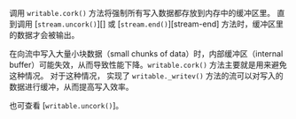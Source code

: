 <!-- YAML
added: v0.11.2
-->

调用 `writable.cork()` 方法将强制所有写入数据都存放到内存中的缓冲区里。
直到调用 [`stream.uncork()`][] 或
[`stream.end()`][stream-end] 方法时，缓冲区里的数据才会被输出。

在向流中写入大量小块数据（small chunks of data）时，内部缓冲区（internal
buffer）可能失效，从而导致性能下降。`writable.cork()` 方法主要就是用来避免这种情况。 对于这种情况，
实现了 `writable._writev()` 方法的流可以对写入的数据进行缓冲，从而提高写入效率。

也可查看 [`writable.uncork()`]。

